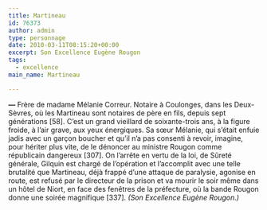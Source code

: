 ```yaml
---
title: Martineau
id: 76373
author: admin
type: personnage
date: 2010-03-11T08:15:20+00:00
excerpt: Son Excellence Eugène Rougon
tags:
  - excellence
main_name: Martineau

---
```

**—** Frère de madame Mélanie Correur. Notaire à Coulonges, dans les Deux-Sèvres, où les Martineau sont notaires de père en fils, depuis sept générations [58]. C’est un grand vieillard de soixante-trois ans, à la figure froide, à l’air grave, aux yeux énergiques. Sa sœur Mélanie, qui s’était enfuie jadis avec un garçon boucher et qu’il n’a pas consenti à revoir, imagine, pour hériter plus vite, de le dénoncer au ministre Rougon comme républicain dangereux [307]. On l’arrête en vertu de la loi, de Sûreté générale, Gilquin est chargé de l’opération et l’accomplit avec une telle brutalité que Martineau, déjà frappé d’une attaque de paralysie, agonise en route, est refusé par le directeur de la prison et va mourir le soir même dans un hôtel de Niort, en face des fenêtres de la préfecture, où la bande Rougon donne une soirée magnifique [337]. _(Son Excellence Eugène Rougon.)_